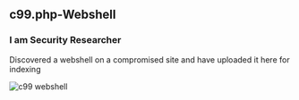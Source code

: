 ## c99.php-Webshell

### I am Security Researcher

Discovered a webshell on a compromised site and have uploaded it here for indexing

![c99 webshell](https://github.com/BushidoUK/c99.php-Webshell/blob/master/webshell.png)
